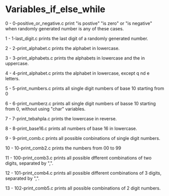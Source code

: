 # Variables_if_else_while

0 - 0-positive_or_negative.c print "is postive" "is zero" or "is negative" when randomly generated number is any of these cases.

1 - 1-last_digit.c prints the last digit of a randomly generated number.

2 - 2-print_alphabet.c prints the alphabet in lowercase.

3 - 3-print_alphabets.c prints the alphabets in lowercase and the in uppercase.

4 - 4-print_alphabet.c prints the alphabet in lowercase, except q nd e letters.

5 - 5-print_numbers.c prints all single digit numbers of base 10 starting from 0

6 - 6-print_numberz.c prints all single digit numbers of basse 10 starting from 0, without using "char" variables.

7 - 7-print_tebahpla.c prints the lowercase in reverse.

8 - 8-print_base16.c prints all numbers of base 16 in lowercase.

9 - 9-print_comb.c prints all possible conbinations of single digit numbers.

10 - 10-print_comb2.c prints the numbers from 00 to 99

11 - 100-print_comb3.c prints all possible dfferent combinations of two digits, separated by ",".

12 - 101-print_comb4.c prints all possible different combinations of 3 digits, separated by ",".

13 - 102-print_comb5.c prints all possible combinations of 2 digit numbers.

